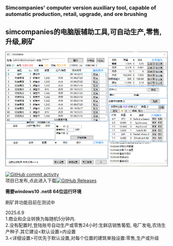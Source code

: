 ### Simcompanies' computer version auxiliary tool, capable of automatic production, retail, upgrade, and ore brushing
## simcompanies的电脑版辅助工具,可自动生产,零售,升级,刷矿  

![image](https://github.com/byyyf/simcompanies/blob/main/images/1.jpg?raw=true)

[![GitHub commit activity](https://img.shields.io/github/commit-activity/m/byyyf/simcompanies)](https://github.com/byyyf/simcompanies/commits/master)  
项目已发布,点此进入下载[![GitHub Releases](https://img.shields.io/github/downloads/byyyf/simcompanies/latest/total?logo=github)](https://github.com/byyyf/simcompanies/releases)


**需要windows10 .net8 64位运行环境**  
   
刷矿井功能目前在测试中


2025.6.9<br>
1.商业和企业转换为每随机5分钟内.<br>
2.没有配置时,登陆账号自动生产或零售24小时:生鲜店销售葡萄, 电厂发电,农场生产种子.其它建设<默认设置>内设置 <br>
3.<详细设置>可优先于默认设置,对每个位置的建筑单独设置:零售,生产或升级<br>
